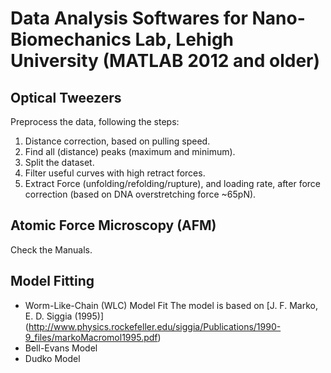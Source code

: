 # Data Analysis Softwares for Nano-Biomechanics Lab, Lehigh University (MATLAB 2012 and older)
## Optical Tweezers
Preprocess the data, following the steps:
1. Distance correction, based on pulling speed.
2. Find all (distance) peaks (maximum and minimum).
3. Split the dataset.
4. Filter useful curves with high retract forces.
5. Extract Force (unfolding/refolding/rupture), and loading rate, after force correction (based on DNA overstretching force ~65pN).

## Atomic Force Microscopy (AFM)
Check the Manuals.

## Model Fitting
- Worm-Like-Chain (WLC) Model Fit
The model is based on [J. F. Marko, E. D. Siggia (1995)] (http://www.physics.rockefeller.edu/siggia/Publications/1990-9_files/markoMacromol1995.pdf)
- Bell-Evans Model
- Dudko Model
